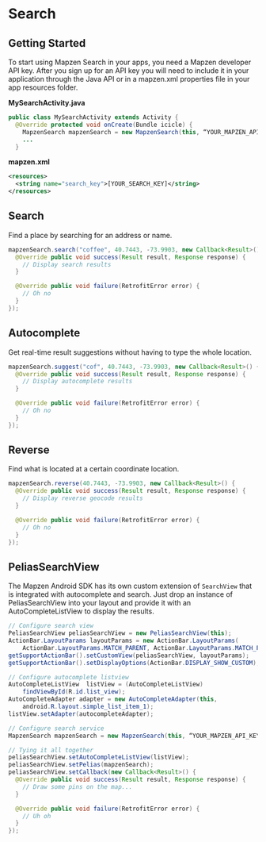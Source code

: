 # Search

## Getting Started

To start using Mapzen Search in your apps, you need a Mapzen developer API key. After you sign up for an API key you will need to include it in your application through the Java API or in a mapzen.xml properties file in your app resources folder.

**MySearchActivity.java**

```java
public class MySearchActivity extends Activity {
  @Override protected void onCreate(Bundle icicle) {
    MapzenSearch mapzenSearch = new MapzenSearch(this, “YOUR_MAPZEN_API_KEY”);
    ...
  }
```

**mapzen.xml**

```xml
<resources>
  <string name="search_key">[YOUR_SEARCH_KEY]</string>
</resources>
```

## Search
Find a place by searching for an address or name.

```java
mapzenSearch.search("coffee", 40.7443, -73.9903, new Callback<Result>() {
  @Override public void success(Result result, Response response) {
    // Display search results
  }

  @Override public void failure(RetrofitError error) {
    // Oh no
  }
});
```

## Autocomplete
Get real-time result suggestions without having to type the whole location.

```java
mapzenSearch.suggest("cof", 40.7443, -73.9903, new Callback<Result>() {
  @Override public void success(Result result, Response response) {
    // Display autocomplete results
  }

  @Override public void failure(RetrofitError error) {
    // Oh no
  }
});
```

## Reverse
Find what is located at a certain coordinate location.

```java
mapzenSearch.reverse(40.7443, -73.9903, new Callback<Result>() {
  @Override public void success(Result result, Response response) {
    // Display reverse geocode results
  }

  @Override public void failure(RetrofitError error) {
    // Oh no
  }
});
```

## PeliasSearchView
The Mapzen Android SDK has its own custom extension of `SearchView` that is integrated with autocomplete and search. Just drop an instance of PeliasSearchView into your layout and provide it with an AutoCompleteListView to display the results.

```java
// Configure search view
PeliasSearchView peliasSearchView = new PeliasSearchView(this);
ActionBar.LayoutParams layoutParams = new ActionBar.LayoutParams(
    ActionBar.LayoutParams.MATCH_PARENT, ActionBar.LayoutParams.MATCH_PARENT);
getSupportActionBar().setCustomView(peliasSearchView, layoutParams);
getSupportActionBar().setDisplayOptions(ActionBar.DISPLAY_SHOW_CUSTOM);

// Configure autocomplete listview
AutoCompleteListView  listView = (AutoCompleteListView)
    findViewById(R.id.list_view);
AutoCompleteAdapter adapter = new AutoCompleteAdapter(this,
    android.R.layout.simple_list_item_1);
listView.setAdapter(autocompleteAdapter);

// Configure search service
MapzenSearch mapzenSearch = new MapzenSearch(this, “YOUR_MAPZEN_API_KEY”);

// Tying it all together
peliasSearchView.setAutoCompleteListView(listView);
peliasSearchView.setPelias(mapzenSearch);
peliasSearchView.setCallback(new Callback<Result>() {
  @Override public void success(Result result, Response response) {
    // Draw some pins on the map...
  }

  @Override public void failure(RetrofitError error) {
    // Uh oh
  }
});

```
